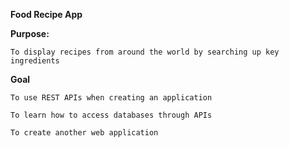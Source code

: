**Food Recipe App**

**Purpose:**
	
	To display recipes from around the world by searching up key ingredients

**Goal**

	To use REST APIs when creating an application
	
	To learn how to access databases through APIs
	
	To create another web application
	
